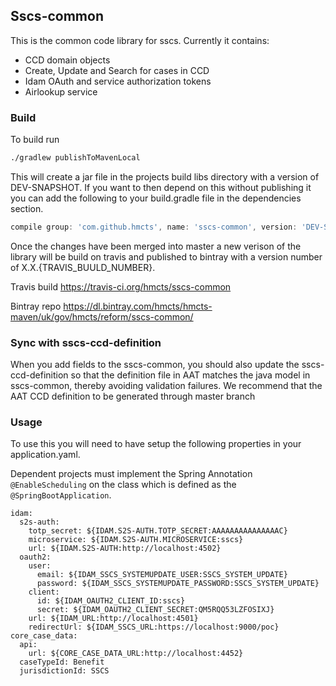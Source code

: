 ## Sscs-common
This is the common code library for sscs. Currently it contains:

- CCD domain objects
- Create, Update and Search for cases in CCD
- Idam OAuth and service authorization tokens
- Airlookup service

### Build

To build run

```bash
./gradlew publishToMavenLocal
```
This will create a jar file in the projects build libs directory with a version of DEV-SNAPSHOT.
If you want to then depend on this without publishing it you can add the following to your build.gradle file
in the dependencies section.

```gradle
compile group: 'com.github.hmcts', name: 'sscs-common', version: 'DEV-SNAPSHOT'
```
Once the changes have been merged into master a new verison of the library will be build on travis and 
published to bintray with a version number of X.X.{TRAVIS_BUULD_NUMBER}.

Travis build
https://travis-ci.org/hmcts/sscs-common

Bintray repo
https://dl.bintray.com/hmcts/hmcts-maven/uk/gov/hmcts/reform/sscs-common/ 

### Sync with sscs-ccd-definition
When you add fields to the sscs-common, you should also update the sscs-ccd-definition so that the
definition file in AAT matches the java model in sscs-common, thereby avoiding validation failures.
We recommend that the AAT CCD definition to be generated through master branch

### Usage

To use this you will need to have setup the following properties in your application.yaml.

Dependent projects must implement the Spring Annotation ```@EnableScheduling``` on the
class which is defined as the ```@SpringBootApplication```.

```$yaml
idam:
  s2s-auth:
    totp_secret: ${IDAM.S2S-AUTH.TOTP_SECRET:AAAAAAAAAAAAAAAC}
    microservice: ${IDAM.S2S-AUTH.MICROSERVICE:sscs}
    url: ${IDAM.S2S-AUTH:http://localhost:4502}
  oauth2:
    user:
      email: ${IDAM_SSCS_SYSTEMUPDATE_USER:SSCS_SYSTEM_UPDATE}
      password: ${IDAM_SSCS_SYSTEMUPDATE_PASSWORD:SSCS_SYSTEM_UPDATE}
    client:
      id: ${IDAM_OAUTH2_CLIENT_ID:sscs}
      secret: ${IDAM_OAUTH2_CLIENT_SECRET:QM5RQQ53LZFOSIXJ}
    url: ${IDAM_URL:http://localhost:4501}
    redirectUrl: ${IDAM_SSCS_URL:https://localhost:9000/poc}
core_case_data:
  api:
    url: ${CORE_CASE_DATA_URL:http://localhost:4452}
  caseTypeId: Benefit
  jurisdictionId: SSCS
```
